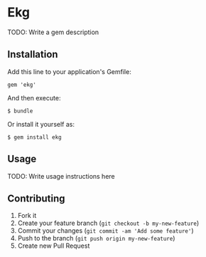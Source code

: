 # Ekg

TODO: Write a gem description

## Installation

Add this line to your application's Gemfile:

    gem 'ekg'

And then execute:

    $ bundle

Or install it yourself as:

    $ gem install ekg

## Usage

TODO: Write usage instructions here

## Contributing

1. Fork it
2. Create your feature branch (`git checkout -b my-new-feature`)
3. Commit your changes (`git commit -am 'Add some feature'`)
4. Push to the branch (`git push origin my-new-feature`)
5. Create new Pull Request
